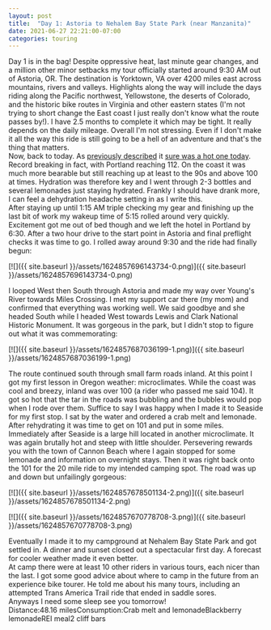 ```yaml
---
layout: post
title:  "Day 1: Astoria to Nehalem Bay State Park (near Manzanita)"
date: 2021-06-27 22:21:00-07:00
categories: touring
---
```

Day 1 is in the bag! Despite oppressive heat, last minute gear changes, and a million other minor setbacks my tour officially started around 9:30 AM out of Astoria, OR. The destination is Yorktown, VA over 4200 miles east across mountains, rivers and valleys. Highlights along the way will include the days riding along the Pacific northwest, Yellowstone, the deserts of Colorado, and the historic bike routes in Virginia and other eastern states (I'm not trying to short change the East coast I just really don't know what the route passes by!). I have 2.5 months to complete it which may be tight. It really depends on the daily mileage. Overall I'm not stressing. Even if I don't make it all the way this ride is still going to be a hell of an adventure and that's the thing that matters.  
Now, back to today. As [previously described](http://www.blaise.bike/2021/06/the-heat.html) it [sure was a hot one today](https://youtu.be/cW6JqGyqMbQ). Record breaking in fact, with Portland reaching 112. On the coast it was much more bearable but still reaching up at least to the 90s and above 100 at times. Hydration was therefore key and I went through 2-3 bottles and several lemonades just staying hydrated. Frankly I should have drank more, I can feel a dehydration headache setting in as I write this.  
After staying up until 1:15 AM triple checking my gear and finishing up the last bit of work my wakeup time of 5:15 rolled around very quickly. Excitement got me out of bed though and we left the hotel in Portland by 6:30. After a two hour drive to the start point in Astoria and final preflight checks it was time to go. I rolled away around 9:30 and the ride had finally begun:  

[![]({{ site.baseurl }}/assets/1624857696143734-0.png)]({{ site.baseurl }}/assets/1624857696143734-0.png)
  
I looped West then South through Astoria and made my way over Young's River towards Miles Crossing. I met my support car there (my mom) and confirmed that everything was working well. We said goodbye and she headed South while I headed West towards Lewis and Clark National Historic Monument. It was gorgeous in the park, but I didn't stop to figure out what it was commemorating:  

[![]({{ site.baseurl }}/assets/1624857687036199-1.png)]({{ site.baseurl }}/assets/1624857687036199-1.png)
  
The route continued south through small farm roads inland. At this point I got my first lesson in Oregon weather: microclimates. While the coast was cool and breezy, inland was over 100 (a rider who passed me said 104). It got so hot that the tar in the roads was bubbling and the bubbles would pop when I rode over them. Suffice to say I was happy when I made it to Seaside for my first stop. I sat by the water and ordered a crab melt and lemonade. After rehydrating it was time to get on 101 and put in some miles. Immediately after Seaside is a large hill located in another microclimate. It was again brutally hot and steep with little shoulder. Persevering rewards you with the town of Cannon Beach where I again stopped for some lemonade and information on overnight stays. Then it was right back onto the 101 for the 20 mile ride to my intended camping spot. The road was up and down but unfailingly gorgeous:  

[![]({{ site.baseurl }}/assets/1624857678501134-2.png)]({{ site.baseurl }}/assets/1624857678501134-2.png)

[![]({{ site.baseurl }}/assets/1624857670778708-3.png)]({{ site.baseurl }}/assets/1624857670778708-3.png)
  
Eventually I made it to my campground at Nehalem Bay State Park and got settled in. A dinner and sunset closed out a spectacular first day. A forecast for cooler weather made it even better.   
At camp there were at least 10 other riders in various tours, each nicer than the last. I got some good advice about where to camp in the future from an experience bike tourer. He told me about his many tours, including an attempted Trans America Trail ride that ended in saddle sores.   
Anyways I need some sleep see you tomorrow!  
Distance:48.16 milesConsumption:Crab melt and lemonadeBlackberry lemonadeREI meal2 cliff bars
